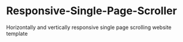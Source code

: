 # Responsive-Single-Page-Scroller
Horizontally and vertically responsive single page scrolling website template